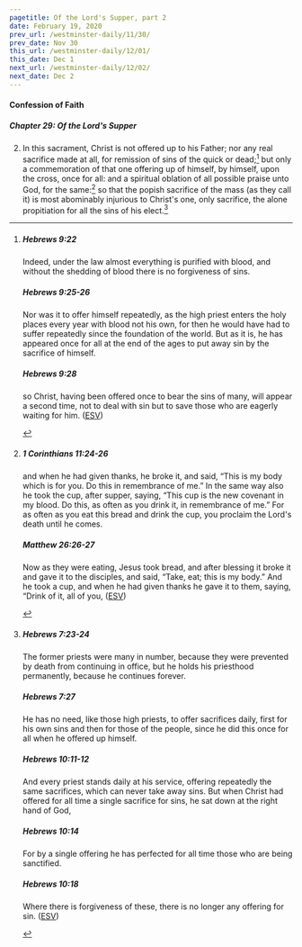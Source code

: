 ```yaml
---
pagetitle: Of the Lord's Supper, part 2
date: February 19, 2020
prev_url: /westminster-daily/11/30/
prev_date: Nov 30
this_url: /westminster-daily/12/01/
this_date: Dec 1
next_url: /westminster-daily/12/02/
next_date: Dec 2
---
```


#### Confession of Faith

##### Chapter 29: Of the Lord's Supper

2. In this sacrament, Christ is not offered up to his Father; nor any real sacrifice made at all, for remission of sins of the quick or dead;[^fnref:wcf1] but only a commemoration of that one offering up of himself, by himself, upon the cross, once for all: and a spiritual oblation of all possible praise unto God, for the same:[^fnref:wcf2] so that the popish sacrifice of the mass (as they call it) is most abominably injurious to Christ's one, only sacrifice, the alone propitiation for all the sins of his elect.[^fnref:wcf3]

[^fnref:wcf1]: <div class="esv"><h5>Hebrews 9:22</h5> <div class="esv-text"><p id="p58009022.01-1">Indeed, under the law almost everything is purified with blood, and without the shedding of blood there is no forgiveness of sins.</p> </div><h5>Hebrews 9:25-26</h5> <div class="esv-text"><p id="p58009025.01-2">Nor was it to offer himself repeatedly, as the high priest enters the holy places every year with blood not his own, for then he would have had to suffer repeatedly since the foundation of the world. But as it is, he has appeared once for all at the end of the ages to put away sin by the sacrifice of himself.</p> </div><h5>Hebrews 9:28</h5> <div class="esv-text"><p id="p58009028.01-3">so Christ, having been offered once to bear the sins of many, will appear a second time, not to deal with sin but to save those who are eagerly waiting for him.  (<a href="http://www.esv.org" class="copyright">ESV</a>)</p> </div> </div>

[^fnref:wcf2]: <div class="esv"><h5>1 Corinthians 11:24-26</h5> <div class="esv-text"><p id="p46011024.01-1">and when he had given thanks, he broke it, and said, <span class="woc">&#8220;This is my body which is for you. Do this in remembrance of me.&#8221;</span> In the same way also he took the cup, after supper, saying, <span class="woc">&#8220;This cup is the new covenant in my blood. Do this, as often as you drink it, in remembrance of me.&#8221;</span> For as often as you eat this bread and drink the cup, you proclaim the Lord's death until he comes.</p> </div><h5>Matthew 26:26-27</h5> <div class="esv-text"> <p id="p40026026.06-2">Now as they were eating, Jesus took bread, and after blessing it broke it and gave it to the disciples, and said, <span class="woc">&#8220;Take, eat; this is my body.&#8221;</span> And he took a cup, and when he had given thanks he gave it to them, saying, <span class="woc">&#8220;Drink of it, all of you,</span>  (<a href="http://www.esv.org" class="copyright">ESV</a>)</p> </div> </div>

[^fnref:wcf3]: <div class="esv"><h5>Hebrews 7:23-24</h5> <div class="esv-text"><p id="p58007023.01-1">The former priests were many in number, because they were prevented by death from continuing in office, but he holds his priesthood permanently, because he continues forever.</p> </div><h5>Hebrews 7:27</h5> <div class="esv-text"><p id="p58007027.01-2">He has no need, like those high priests, to offer sacrifices daily, first for his own sins and then for those of the people, since he did this once for all when he offered up himself.</p> </div><h5>Hebrews 10:11-12</h5> <div class="esv-text"><p id="p58010011.01-3">And every priest stands daily at his service, offering repeatedly the same sacrifices, which can never take away sins. But when Christ had offered for all time a single sacrifice for sins, he sat down at the right hand of God,</p> </div><h5>Hebrews 10:14</h5> <div class="esv-text"><p id="p58010014.01-4">For by a single offering he has perfected for all time those who are being sanctified.</p> </div><h5>Hebrews 10:18</h5> <div class="esv-text"><p class="same-paragraph" id="p58010018.01-5">Where there is forgiveness of these, there is no longer any offering for sin.  (<a href="http://www.esv.org" class="copyright">ESV</a>)</p> </div> </div>

